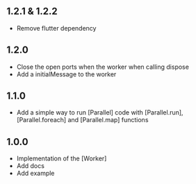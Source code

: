 ## 1.2.1 & 1.2.2

* Remove flutter dependency

## 1.2.0

* Close the open ports when the worker when calling dispose
* Add a initialMessage to the worker

## 1.1.0

* Add a simple way to run [Parallel] code with [Parallel.run], [Parallel.foreach] and [Parallel.map] functions 

## 1.0.0

* Implementation of the [Worker]
* Add docs
* Add example
